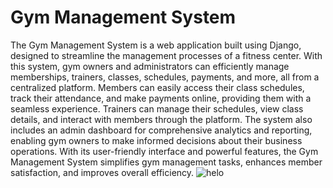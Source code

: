 <h1>Gym Management System</h1>
The Gym Management System is a web application built using Django, designed to streamline the management processes of a fitness center. 
With this system, gym owners and administrators can efficiently manage memberships, trainers, classes, schedules, payments, and more, 
all from a centralized platform. Members can easily access their class schedules, track their attendance, and make payments online, providing 
them with a seamless experience. Trainers can manage their schedules, view class details, and interact with members through the platform. 
The system also includes an admin dashboard for comprehensive analytics and reporting, enabling gym owners to make informed decisions about their business operations.
With its user-friendly interface and powerful features, the Gym Management System simplifies gym management tasks, enhances member satisfaction, and improves overall efficiency.

<img src="C:\Users\hs811\OneDrive\Pictures\Screenshots\gymmanagement" alt="helo">
